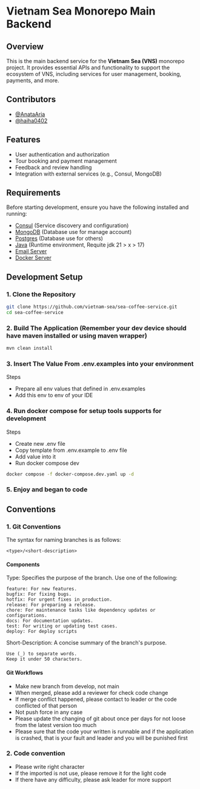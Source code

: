 # Vietnam Sea Monorepo Main Backend  

## Overview  
This is the main backend service for the **Vietnam Sea (VNS)** monorepo project. It provides essential APIs and functionality to support the ecosystem of VNS, including services for user management, booking, payments, and more.  

## Contributors  
- [@AnataAria](https://github.com/AnataAria)  
- [@haiha0402](https://github.com/haiha0402)  

## Features  
- User authentication and authorization  
- Tour booking and payment management  
- Feedback and review handling  
- Integration with external services (e.g., Consul, MongoDB)  

## Requirements  
Before starting development, ensure you have the following installed and running:  
- [Consul](https://www.consul.io/) (Service discovery and configuration)  
- [MongoDB](https://www.mongodb.com/) (Database use for manage account)  
- [Postgres](https://www.postgresql.org) (Database use for others)
- [Java](https://www.oracle.com/java/technologies/downloads) (Runtime environment, Requite jdk 21 > x > 17)   
- [Email Server](https://www.baeldung.com/spring-email)
- [Docker Server](https://www.docker.com)
## Development Setup  

### 1. Clone the Repository  
```bash  
git clone https://github.com/vietnam-sea/sea-coffee-service.git  
cd sea-coffee-service
```
### 2. Build The Application (Remember your dev device should have maven installed or using maven wrapper)
```bash
mvn clean install
```
### 3. Insert The Value From .env.examples into your environment
Steps
- Prepare all env values that defined in .env.examples
- Add this env to env of your IDE
### 4. Run docker compose for setup tools supports for development
Steps
- Create new .env file
- Copy template from .env.example to .env file
- Add value into it
- Run docker compose dev
```bash
docker compose -f docker-compose.dev.yaml up -d 
```
### 5. Enjoy and began to code

## Conventions
### 1. Git Conventions
The syntax for naming branches is as follows:
```plaintext
<type>/<short-description>
```
#### Components
Type: Specifies the purpose of the branch. Use one of the following:
```plaintext
feature: For new features.
bugfix: For fixing bugs.
hotfix: For urgent fixes in production.
release: For preparing a release.
chore: For maintenance tasks like dependency updates or configurations.
docs: For documentation updates.
test: For writing or updating test cases.
deploy: For deploy scripts
```
Short-Description: A concise summary of the branch's purpose.
```plaintext
Use (_) to separate words.
Keep it under 50 characters.
```
#### Git Workflows
- Make new branch from develop, not main
- When merged, please add a reviewer for check code change
- If merge conflict happened, please contact to leader or the code conflicted of that person
- Not push force in any case
- Please update the changing of git about once per days for not loose from the latest version too much
- Please sure that the code your written is runnable and if the application is crashed, that is your fault and leader and you will be punished first

### 2. Code convention
- Please write right character
- If the imported is not use, please remove it for the light code
- If there have any difficulty, please ask leader for more support
